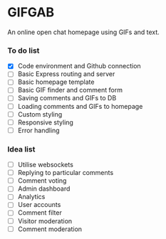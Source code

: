# GIFGAB

An online open chat homepage using GIFs and text.

### To do list
- [x] Code environment and Github connection
- [ ] Basic Express routing and server
- [ ] Basic homepage template
- [ ] Basic GIF finder and comment form
- [ ] Saving comments and GIFs to DB
- [ ] Loading comments and GIFs to homepage
- [ ] Custom styling
- [ ] Responsive styling
- [ ] Error handling

### Idea list
- [ ] Utilise websockets
- [ ] Replying to particular comments
- [ ] Comment voting
- [ ] Admin dashboard
- [ ] Analytics
- [ ] User accounts
- [ ] Comment filter
- [ ] Visitor moderation
- [ ] Comment moderation